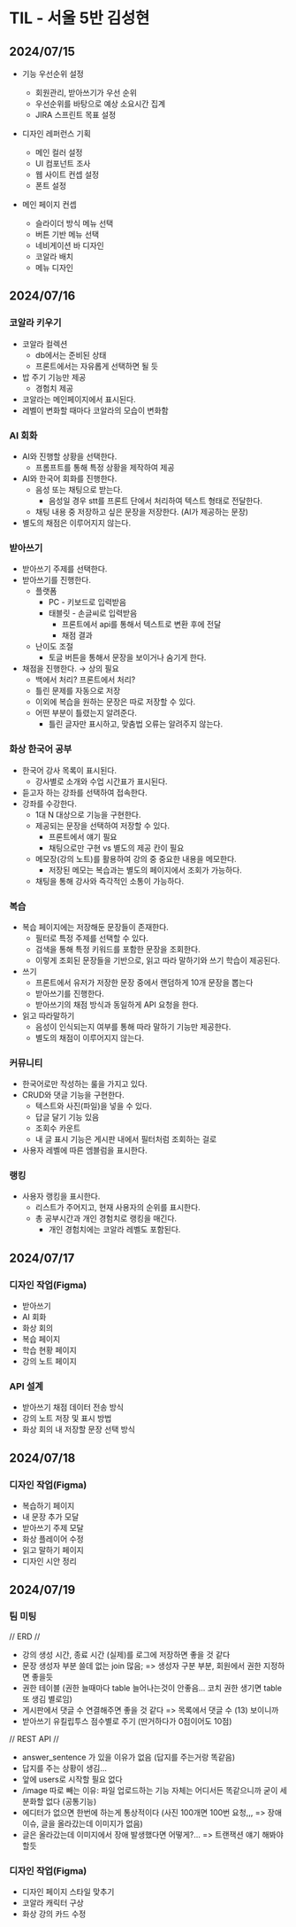 # TIL - 서울 5반 김성현

## 2024/07/15
- 기능 우선순위 설정
  - 회원관리, 받아쓰기가 우선 순위
  - 우선순위를 바탕으로 예상 소요시간 집계
  - JIRA 스프린트 목표 설정

- 디자인 레퍼런스 기획
  - 메인 컬러 설정
  - UI 컴포넌트 조사
  - 웹 사이트 컨셉 설정
  - 폰트 설정

- 메인 페이지 컨셉
  - 슬라이더 방식 메뉴 선택
  - 버튼 기반 메뉴 선택
  - 네비게이션 바 디자인
  - 코알라 배치
  - 메뉴 디자인

## 2024/07/16

### 코알라 키우기

- 코알라 컬렉션
    - db에서는 준비된 상태
    - 프론트에서는 자유롭게 선택하면 될 듯
- 밥 주기 기능만 제공
    - 경험치 제공
- 코알라는 메인페이지에서 표시된다.
- 레벨이 변화할 때마다 코알라의 모습이 변화함

### AI 회화

- AI와 진행할 상황을 선택한다.
    - 프롬프트를 통해 특정 상황을 제작하여 제공
- AI와 한국어 회화를 진행한다.
    - 음성 또는 채팅으로 받는다.
        - 음성일 경우 stt를 프론트 단에서 처리하여 텍스트 형태로 전달한다.
    - 채팅 내용 중 저장하고 싶은 문장을 저장한다. (AI가 제공하는 문장)
- 별도의 채점은 이루어지지 않는다.

### 받아쓰기

- 받아쓰기 주제를 선택한다.
- 받아쓰기를 진행한다.
    - 플랫폼
        - PC - 키보드로 입력받음
        - 태블릿 - 손글씨로 입력받음
            - 프론트에서 api를 통해서 텍스트로 변환 후에 전달
            - 채점 결과
    - 난이도 조절
        - 토글 버튼을 통해서 문장을 보이거나 숨기게 한다.
- 채점을 진행한다. → 상의 필요
    - 백에서 처리? 프론트에서 처리?
    - 틀린 문제를 자동으로 저장
    - 이외에 복습을 원하는 문장은 따로 저장할 수 있다.
    - 어떤 부분이 틀렸는지 알려준다.
        - 틀린 글자만 표시하고, 맞춤법 오류는 알려주지 않는다.

### 화상 한국어 공부

- 한국어 강사 목록이 표시된다.
    - 강사별로 소개와 수업 시간표가 표시된다.
- 듣고자 하는 강좌를 선택하여 접속한다.
- 강좌를 수강한다.
    - 1대 N 대상으로 기능을 구현한다.
    - 제공되는 문장을 선택하여 저장할 수 있다.
        - 프론트에서 얘기 필요
        - 채팅으로만 구현 vs 별도의 제공 칸이 필요
    - 메모장(강의 노트)를 활용하여 강의 중 중요한 내용을 메모한다.
        - 저장된 메모는 복습과는 별도의 페이지에서 조회가 가능하다.
    - 채팅을 통해 강사와 즉각적인 소통이 가능하다.

### 복습

- 복습 페이지에는 저장해둔 문장들이 존재한다.
    - 필터로 특정 주제를 선택할 수 있다.
    - 검색을 통해 특정 키워드를 포함한 문장을 조회한다.
    - 이렇게 조회된 문장들을 기반으로, 읽고 따라 말하기와 쓰기 학습이 제공된다.
- 쓰기
    - 프론트에서 유저가 저장한 문장 중에서 랜덤하게 10개 문장을 뽑는다
    - 받아쓰기를 진행한다.
    - 받아쓰기의 채점 방식과 동일하게 API 요청을 한다.
- 읽고 따라말하기
    - 음성이 인식되는지 여부를 통해 따라 말하기 기능만 제공한다.
    - 별도의 채점이 이루어지지 않는다.

### 커뮤니티

- 한국어로만 작성하는 룰을 가지고 있다.
- CRUD와 댓글 기능을 구현한다.
    - 텍스트와 사진(파일)을 넣을 수 있다.
    - 답글 달기 기능 있음
    - 조회수 카운트
    - 내 글 표시 기능은 게시판 내에서 필터처럼 조회하는 걸로
- 사용자 레벨에 따른 엠블럼을 표시한다.

### 랭킹

- 사용자 랭킹을 표시한다.
    - 리스트가 주어지고, 현재 사용자의 순위를 표시한다.
    - 총 공부시간과 개인 경험치로 랭킹을 매긴다.
        - 개인 경험치에는 코알라 레벨도 포함된다.

## 2024/07/17

### 디자인 작업(Figma)
- 받아쓰기
- AI 회화
- 화상 회의
- 복습 페이지
- 학습 현황 페이지
- 강의 노트 페이지

### API 설계
- 받아쓰기 채점 데이터 전송 방식
- 강의 노트 저장 및 표시 방법
- 화상 회의 내 저장할 문장 선택 방식

## 2024/07/18

### 디자인 작업(Figma)
- 복습하기 페이지
- 내 문장 추가 모달
- 받아쓰기 주제 모달
- 화상 플레이어 수정
- 읽고 말하기 페이지
- 디자인 시안 정리


## 2024/07/19

### 팀 미팅
// ERD //

- 강의 생성 시간, 종료 시간 (실제)를 로그에 저장하면 좋을 것 같다
- 문장 생성자 부분 쓸데 없는 join 많음; => 생성자 구분 부분, 회원에서 권한 지정하면 좋을듯
- 권한 테이블 (권한 늘때마다 table 늘어나는것이 안좋음... 코치 권한 생기면 table 또 생김 별로임)
- 게시판에서 댓글 수 연결해주면 좋을 것 같다 => 목록에서 댓글 수 (13) 보이니까
- 받아쓰기 유킬립투스 점수별로 주기 (딴거하다가 0점이어도 10점)

// REST API //

- answer_sentence 가 있을 이유가 없음 (답지를 주는거랑 똑같음)
- 답지를 주는 상황이 생김...
- 앞에 users로 시작할 필요 없다
- /image 따로 빼는 이유: 파일 업로드하는 기능 자체는 어디서든 똑같으니까 굳이 세분화할 없다 (공통기능)
- 에디터가 없으면 한번에 하는게 통상적이다
(사진 100개면 100번 요청,,, => 장애이슈, 글을 올라갔는데 이미지가 없음)
- 글은 올라갔는데 이미지에서 장애 발생했다면 어떻게?... => 트랜잭션 얘기 해봐야할듯

### 디자인 작업(Figma)
- 디자인 페이지 스타일 맞추기
- 코알라 캐릭터 구상
- 화상 강의 카드 수정